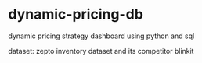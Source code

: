 # dynamic-pricing-db
dynamic pricing strategy dashboard using python and sql

dataset: zepto inventory dataset and its competitor blinkit
